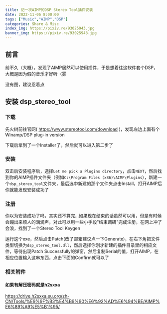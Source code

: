 ```yaml
---
title: 记一次AIMP的DSP Stereo Tool插件安装
date: 2022-11-06 8:00:00
tags: ["Music","AIMP","DSP"]
categories: Share & Misc
index_img: https://pixiv.re/93025943.jpg
banner_img: https://pixiv.re/93025943.jpg
---
```


## 前言

前不久（大概），发现了AIMP居然可以使用插件，于是想着往这软件套个DSP，大概是因为假的音乐才好听（雾

<p class="note warning">没有图，建议忍着点</p>

## 安装 dsp_stereo_tool

### 下载

先火树前往官网( https://www.stereotool.com/download )，发现左边上面有个Winamp/DSP plug-in version

下载后拿到了一个Installer了，然后就可以进入第二步了

### 安装

双击后安装程序后，选择`Let me pick a Plugins directory`，点击`NEXT`，然后找到你的AIMP插件文件夹（例如`C:\Program Files (x86)\AIMP\Plugins`），新建一个`dsp_stereo_tool`文件夹，最后选中新建的那个文件夹点击Install，打开AIMP后你就能发现安装成功了

### 注册

你以为安装成功了吗，其实还不算完...如果现在结束的话虽然可以用，但是有时候会蹦出来烦人的滴滴声，对此可以用一些小手段"结束调研"完成注册，在网上冲了会浪，找到了一个Stereo Tool Keygen

运行这个exe，然后点击Patch(改了邮箱建议点一下Generate)，在右下角把文件类型切换为`dsp_stereo_tool.dll`，然后选择你刚才新建的插件目录里的相应文件，等待出现Patch Successfully的弹窗，然后复制Serial的值，打开AIMP，在相应位置输入这串东西，点击下面的Confirm就可以了

### 相关附件

#### 如果有解压密码就是h2sxxa

https://drive.h2sxxa.eu.org/zh-CN/Tools/%E9%9F%B3%E4%B9%90%E6%92%AD%E6%94%BE/AIMP%E6%89%A9%E5%B1%95/